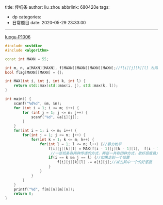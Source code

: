 title: 传纸条
author: liu_zhou
abbrlink: 680420e
tags:
  - dp
categories:
  - 日常题目
date: 2020-05-29 23:33:00
---

[luogu-P1006](https://www.luogu.com.cn/problem/P1006)
```cpp
#include <cstdio>
#include <algorithm>

const int MAXN = 55;

int m, n, a[MAXN][MAXN], f[MAXN][MAXN][MAXN][MAXN];//f[i][j][k][l] 为两纸条分别传到(i, j),(k, l)的最大好感度
bool flag[MAXN][MAXN] = {};

int MAX(int i, int j, int k, int l) {
	return std::max(std::max(i, j), std::max(k, l));
}

int main() {
	scanf("%d%d", &m, &n);
	for (int i = 1; i <= m; i++) {
		for (int j = 1; j <= n; j++) {
			scanf("%d", &a[i][j]);
		}
	}
	for(int i = 1; i <= m; i++) {
		for(int j = 1; j <= n; j++) {
			for(int k = 1; k <= m; k++) {
				for(int l = 1; l <= n; l++) {//暴力枚举 
					f[i][j][k][l] = MAX(f[i - 1][j][k - 1][l],  f[i - 1][j][k][l - 1], f[i][j - 1][k - 1][l], f[i][j - 1][k][l - 1]) + a[i][j] + a[k][l];
					 //一张纸条有两种传递的方式，两张一共有四种方式，取好感度最大的一个 
					if(i == k && j == l) {//如果走到一个位置 
						f[i][j][k][l] -= a[i][j];//减去其中一个的好感度
					}
				}
			}
		}
	}
	printf("%d", f[m][n][m][n]);
	return 0;
}
```